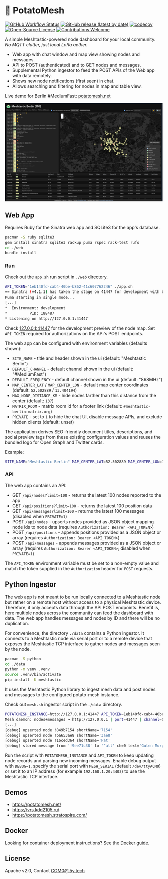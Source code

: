 # 🥔 PotatoMesh

[![GitHub Workflow Status](https://img.shields.io/github/actions/workflow/status/l5yth/potato-mesh/ruby.yml?branch=main)](https://github.com/l5yth/potato-mesh/actions)
[![GitHub release (latest by date)](https://img.shields.io/github/v/release/l5yth/potato-mesh)](https://github.com/l5yth/potato-mesh/releases)
[![codecov](https://codecov.io/gh/l5yth/potato-mesh/branch/main/graph/badge.svg?token=FS7252JVZT)](https://codecov.io/gh/l5yth/potato-mesh)
[![Open-Source License](https://img.shields.io/github/license/l5yth/potato-mesh)](LICENSE)
[![Contributions Welcome](https://img.shields.io/badge/contributions-welcome-brightgreen.svg?style=flat)](https://github.com/l5yth/potato-mesh/issues)

A simple Meshtastic-powered node dashboard for your local community. _No MQTT clutter, just local LoRa aether._

* Web app with chat window and map view showing nodes and messages.
* API to POST (authenticated) and to GET nodes and messages.
* Supplemental Python ingestor to feed the POST APIs of the Web app with data remotely.
* Shows new node notifications (first seen) in chat.
* Allows searching and filtering for nodes in map and table view.

Live demo for Berlin #MediumFast: [potatomesh.net](https://potatomesh.net)

![screenshot of the third version](./scrot-0.3.png)


## Web App

Requires Ruby for the Sinatra web app and SQLite3 for the app's database.

```bash
pacman -S ruby sqlite3
gem install sinatra sqlite3 rackup puma rspec rack-test rufo
cd ./web
bundle install
```

### Run

Check out the `app.sh` run script in `./web` directory.

```bash
API_TOKEN="1eb140fd-cab4-40be-b862-41c607762246" ./app.sh
== Sinatra (v4.1.1) has taken the stage on 41447 for development with backup from Puma
Puma starting in single mode...
[...]
*  Environment: development
*          PID: 188487
* Listening on http://127.0.0.1:41447
```

Check [127.0.0.1:41447](http://127.0.0.1:41447/) for the development preview
of the node map. Set `API_TOKEN` required for authorizations on the API's POST endpoints.

The web app can be configured with environment variables (defaults shown):

* `SITE_NAME` - title and header shown in the ui (default: "Meshtastic Berlin")
* `DEFAULT_CHANNEL` - default channel shown in the ui (default: "#MediumFast")
* `DEFAULT_FREQUENCY` - default channel shown in the ui (default: "868MHz")
* `MAP_CENTER_LAT` / `MAP_CENTER_LON` - default map center coordinates (default: `52.502889` / `13.404194`)
* `MAX_NODE_DISTANCE_KM` - hide nodes farther than this distance from the center (default: `137`)
* `MATRIX_ROOM` - matrix room id for a footer link (default: `#meshtastic-berlin:matrix.org`)
* `PRIVATE` - set to `1` to hide the chat UI, disable message APIs, and exclude hidden clients (default: unset)

The application derives SEO-friendly document titles, descriptions, and social
preview tags from these existing configuration values and reuses the bundled
logo for Open Graph and Twitter cards.

Example:

```bash
SITE_NAME="Meshtastic Berlin" MAP_CENTER_LAT=52.502889 MAP_CENTER_LON=13.404194 MAX_NODE_DISTANCE_KM=137 MATRIX_ROOM="#meshtastic-berlin:matrix.org" ./app.sh
```

### API

The web app contains an API:

* GET `/api/nodes?limit=100` - returns the latest 100 nodes reported to the app
* GET `/api/positions?limit=100` - returns the latest 100 position data
* GET `/api/messages?limit=100` - returns the latest 100 messages (disabled when `PRIVATE=1`)
* POST `/api/nodes` - upserts nodes provided as JSON object mapping node ids to node data (requires `Authorization: Bearer <API_TOKEN>`)
* POST `/api/positions` - appends positions provided as a JSON object or array (requires `Authorization: Bearer <API_TOKEN>`)
* POST `/api/messages` - appends messages provided as a JSON object or array (requires `Authorization: Bearer <API_TOKEN>`; disabled when `PRIVATE=1`)

The `API_TOKEN` environment variable must be set to a non-empty value and match the token supplied in the `Authorization` header for `POST` requests.

## Python Ingestor

The web app is not meant to be run locally connected to a Meshtastic node but rather
on a remote host without access to a physical Meshtastic device. Therefore, it only
accepts data through the API POST endpoints. Benefit is, here multiple nodes across the
community can feed the dashboard with data. The web app handles messages and nodes
by ID and there will be no duplication.

For convenience, the directory `./data` contains a Python ingestor. It connects to a
Meshtastic node via serial port or to a remote device that exposes the Meshtastic TCP
interface to gather nodes and messages seen by the node.

```bash
pacman -S python
cd ./data
python -m venv .venv
source .venv/bin/activate
pip install -U meshtastic
```

It uses the Meshtastic Python library to ingest mesh data and post nodes and messages
to the configured potato-mesh instance.

Check out `mesh.sh` ingestor script in the `./data` directory.

```bash
POTATOMESH_INSTANCE=http://127.0.0.1:41447 API_TOKEN=1eb140fd-cab4-40be-b862-41c607762246 MESH_SERIAL=/dev/ttyACM0 DEBUG=1 ./mesh.sh
Mesh daemon: nodes+messages → http://127.0.0.1 | port=41447 | channel=0
[...]
[debug] upserted node !849b7154 shortName='7154'
[debug] upserted node !ba653ae8 shortName='3ae8'
[debug] upserted node !16ced364 shortName='Pat'
[debug] stored message from '!9ee71c38' to '^all' ch=0 text='Guten Morgen!'
```

Run the script with `POTATOMESH_INSTANCE` and `API_TOKEN` to keep updating
node records and parsing new incoming messages. Enable debug output with `DEBUG=1`,
specify the serial port with `MESH_SERIAL` (default `/dev/ttyACM0`) or set it to an IP
address (for example `192.168.1.20:4403`) to use the Meshtastic TCP interface.

## Demos

* <https://potatomesh.net/>
* <https://vrs.kdd2105.ru/>
* <https://potatomesh.stratospire.com/>

## Docker

Looking for container deployment instructions? See the [Docker guide](DOCKER.md).

## License

Apache v2.0, Contact <COM0@l5y.tech>
